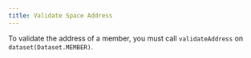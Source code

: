 ```yaml
---
title: Validate Space Address
---
```


To validate the address of a member, you must call `validateAddress` on `dataset(Dataset.MEMBER)`.

```tsx file=../../../../../../packages/sdk/examples/member/validate_address.ts#L16-L30
```
